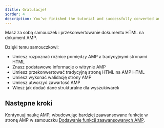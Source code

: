 ```yaml
---
$title: Gratulacje!
$order: 4
description: You’ve finished the tutorial and successfully converted an HTML document to an AMP document. In this tutorial, you learned to: - Recognize the differences between AMP and ...
---
```


Masz za sobą samouczek i przekonwertowanie dokumentu HTML na dokument AMP.

Dzięki temu samouczkowi:

- Umiesz rozpoznać różnice pomiędzy AMP a tradycyjnymi stronami HTML
- Znasz podstawowe informacje o witrynie AMP
- Umiesz przekonwertować tradycyjną stronę HTML na AMP HTML
- Umiesz wykonać walidację strony AMP
- Umiesz utworzyć zawartość AMP
- Wiesz jak dodać dane strukturalne dla wyszukiwarek

## Następne kroki

Kontynuuj naukę AMP, wbudowując bardziej zaawansowane funkcje w stronę AMP w samouczku [Dodawanie funkcji zaawansowanych AMP](../../../../documentation/guides-and-tutorials/start/add_advanced/index.md).
